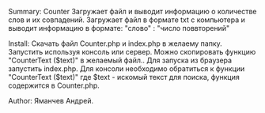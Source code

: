 Summary: Counter Загружает файл и выводит информацию о количестве слов и их совпадений.
         Загружает файл в формате txt с компьютера и выводит информацию в формате:
         "слово" : "число поввторений"
    
Install: Скачать файл Counter.php и index.php в желаему папку. Запустить используя консоль или сервер. 
    Можно скопировать функцию "CounterText ($text)" в желаемый файл..
    Для запуска из браузера запустить index.php.
    Для консоли необходимо обратиться к функции "CounterText ($text)" где $text - искомый текст для поиска,
    функция содержится в Counter.php.

Author: Яманчев Андрей. 

